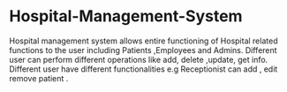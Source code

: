 # Hospital-Management-System
Hospital management system allows entire functioning of Hospital related functions to the user including Patients ,Employees and Admins. Different user can perform different operations like add, delete ,update, get info. Different user have different functionalities e.g Receptionist can add , edit remove patient .
